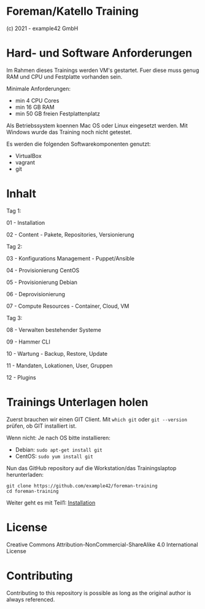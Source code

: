 # Foreman/Katello Training
(c) 2021 - example42 GmbH

# Hard- und Software Anforderungen

Im Rahmen dieses Trainings werden VM's gestartet. Fuer diese muss genug RAM und CPU und Festplatte vorhanden sein.

Minimale Anforderungen:

- min 4 CPU Cores
- min 16 GB RAM
- min 50 GB freien Festplattenplatz

Als Betriebssystem koennen Mac OS oder Linux eingesetzt werden. Mit Windows wurde das Training noch nicht getestet.

Es werden die folgenden Softwarekomponenten genutzt:

- VirtualBox
- vagrant
- git

# Inhalt

Tag 1:

01 - Installation

02 - Content - Pakete, Repositories, Versionierung

Tag 2:

03 - Konfigurations Management - Puppet/Ansible

04 - Provisionierung CentOS

05 - Provisionierung Debian

06 - Deprovisionierung

07 - Compute Resources - Container, Cloud, VM

Tag 3:

08 - Verwalten bestehender Systeme

09 - Hammer CLI

10 - Wartung - Backup, Restore, Update

11 - Mandaten, Lokationen, User, Gruppen

12 - Plugins

# Trainings Unterlagen holen

Zuerst brauchen wir einen GIT Client. Mit `which git` oder `git --version` prüfen, ob GIT installiert ist.

Wenn nicht: Je nach OS bitte installieren:

- Debian: `sudo apt-get install git`
- CentOS: `sudo yum install git`

Nun das GitHub repository auf die Workstation/das Trainingslaptop herunterladen:

    git clone https://github.com/example42/foreman-training
    cd foreman-training

Weiter geht es mit Teil1: [Installation](01_installation)

# License
Creative Commons Attribution-NonCommercial-ShareAlike 4.0 International License

# Contributing
Contributing to this repository is possible as long as the original author is always referenced.
